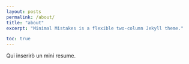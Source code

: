 ```yaml
---
layout: posts
permalink: /about/
title: "about"
excerpt: "Minimal Mistakes is a flexible two-column Jekyll theme."

toc: true
---
```


Qui inserirò un mini resume.